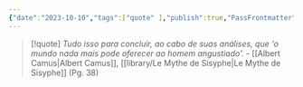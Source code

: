 ```yaml
---
{"date":"2023-10-10","tags":["quote" ],"publish":true,"PassFrontmatter":true}
---
```


> [!quote] *Tudo isso para concluir, ao cabo de suas análises, que 'o mundo nada mais pode oferecer ao homem angustiado'.*
> \- [[Albert Camus\|Albert Camus]], [[library/Le Mythe de Sisyphe\|Le Mythe de Sisyphe]] (Pg. 38)

